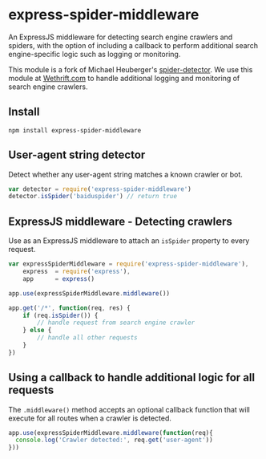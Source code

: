 # express-spider-middleware

An ExpressJS middleware for detecting search engine crawlers and spiders, with the option of including a callback to perform additional search engine-specific logic such as logging or monitoring.

This module is a fork of Michael Heuberger's [spider-detector](https://github.com/binarykitchen/spider-detector). We use this module at [Wethrift.com](https://www.wethrift.com) to handle additional logging and monitoring of search engine crawlers.

## Install

```
npm install express-spider-middleware
```

## User-agent string detector

Detect whether any user-agent string matches a known crawler or bot.

```js
var detector = require('express-spider-middleware')
detector.isSpider('baiduspider') // return true
```

## ExpressJS middleware - Detecting crawlers

Use as an ExpressJS middleware to attach an `isSpider` property to every request.

```js
var expressSpiderMiddleware = require('express-spider-middleware'),
    express  = require('express'),
    app      = express()

app.use(expressSpiderMiddleware.middleware())

app.get('/*', function(req, res) {
    if (req.isSpider()) {
        // handle request from search engine crawler
    } else {
        // handle all other requests
    }
})
```

## Using a callback to handle additional logic for all requests

The `.middleware()` method accepts an optional callback function that will execute for all routes when a crawler is detected.

```js
app.use(expressSpiderMiddleware.middleware(function(req){
  console.log('Crawler detected:', req.get('user-agent'))
}))
```
